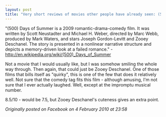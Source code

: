 ```yaml
---
layout: post
title: "Very short reviews of movies other people have already seen: (500) Days of Summer [2009]"
---
```


"(500) Days of Summer is a 2009 romantic-drama-comedy film. It was written by Scott Neustadter and Michael H. Weber, directed by Marc Webb, produced by Mark Waters, and stars Joseph Gordon-Levitt and Zooey Deschanel. The story is presented in a nonlinear narrative structure and depicts a memory-driven look at a failed romance." - http://en.wikipedia.org/wiki/(500)_Days_of_Summer

Not a movie that I would usually like, but I was somehow smiling the whole way through. Then again, that could just be Zooey Deschanel. One of those films that bills itself as "quirky", this is one of the few that does it relatively well. Not sure that the comedy tag fits this film - although amusing, I'm not sure that I ever actually laughed. Well, except at the impromptu musical number.

8.5/10 - would be 7.5, but Zooey Deschanel's cuteness gives an extra point.

*Originally posted on Facebook on 4 February 2010 at 23:58*
